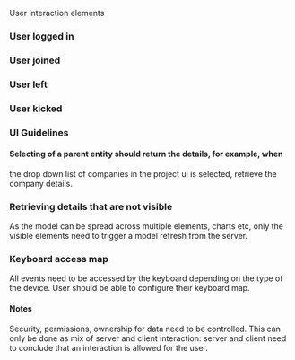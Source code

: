 User interaction elements

### User logged in

### User joined 

### User left

### User kicked 




### UI Guidelines

#### Selecting of a parent entity should return the details, for example, when 
the drop down list of companies in the project ui is selected, retrieve the 
company details.

### Retrieving details that are not visible
As the model can be spread across multiple elements, charts etc, only the visible 
elements need to trigger a model refresh from the server.

### Keyboard access map
All events need to be accessed by the keyboard depending on the type of the 
device. User should be able to configure their keyboard map.


#### Notes
Security, permissions, ownership for data need to be controlled. This can only be done 
as mix of server and client interaction: server and client need to conclude that an interaction
is allowed for the user.

